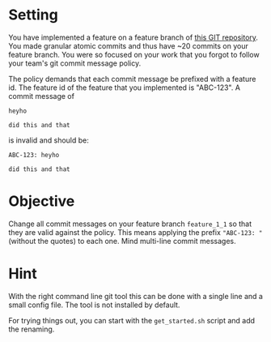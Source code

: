 # Setting

You have implemented a feature on a feature branch of [this GIT repository](https://github.com/shuebner/dev_puzzle_06_source).
You made granular atomic commits and thus have ~20 commits on your feature branch.
You were so focused on your work that you forgot to follow your team's git commit message policy.

The policy demands that each commit message be prefixed with a feature id.
The feature id of the feature that you implemented is "ABC-123".
A commit message of
```
heyho

did this and that
```

is invalid and should be:
```
ABC-123: heyho

did this and that
```

# Objective
Change all commit messages on your feature branch `feature_1_1` so that they are valid against the policy.
This means applying the prefix `"ABC-123: "` (without the quotes) to each one.
Mind multi-line commit messages.

# Hint

With the right command line git tool this can be done with a single line and a small config file.
The tool is not installed by default.

For trying things out, you can start with the `get_started.sh` script and add the renaming.